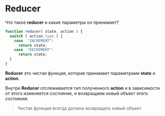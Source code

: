 # Reducer
Что такое **reducer** и какие параметры он принимает?

```js
function reducer( state, action ) {
  switch ( action.type ) {
    case  "INCREMENT": 
      return state;
    case  "DECREMENT": 
      return state;
  }
}
```

**Reducer** это чистая функция, которая принимает параметрами **state** и **action**.

Внутри **Reducer** отслеживается тип полученного **action** и в зависимости от этого изменяется состояние, и возвращаем новый объект 
этого состояния.  
> Чистая функция всегда должна возвращать новый объект

